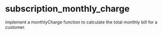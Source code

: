 # subscription_monthly_charge
implement a monthlyCharge function to calculate the total monthly bill for a customer.
